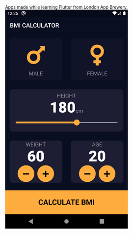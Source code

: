 Apps made while learning Flutter from London App Brewery.
<img src="Screenshot_1.png" width="400px">
